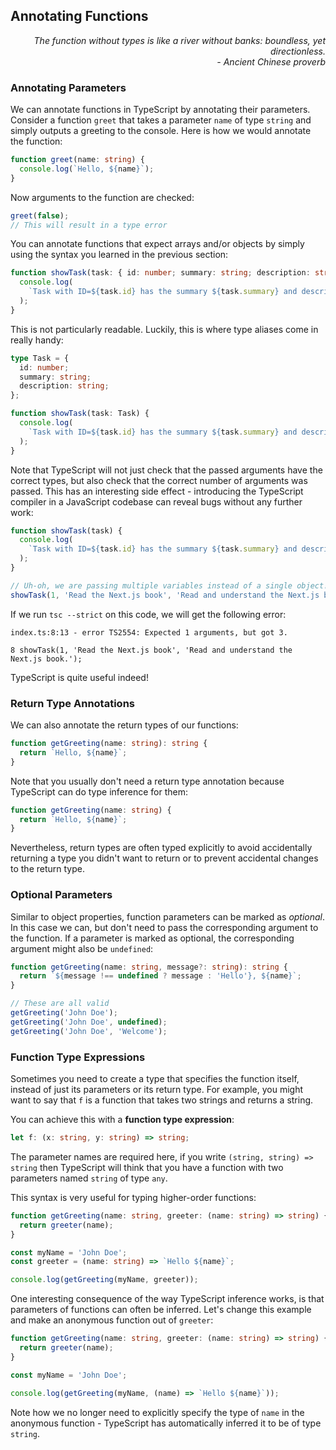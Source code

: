 ## Annotating Functions

<div style="text-align: right"> <i> The function without types is like a river without banks: boundless, yet directionless. <br> - Ancient Chinese proverb </i> </div>

### Annotating Parameters

We can annotate functions in TypeScript by annotating their parameters.
Consider a function `greet` that takes a parameter `name` of type `string` and simply outputs a greeting to the console.
Here is how we would annotate the function:

```ts
function greet(name: string) {
  console.log(`Hello, ${name}`);
}
```

Now arguments to the function are checked:

```ts
greet(false);
// This will result in a type error
```

You can annotate functions that expect arrays and/or objects by simply using the syntax you learned in the previous section:

```ts
function showTask(task: { id: number; summary: string; description: string }) {
  console.log(
    `Task with ID=${task.id} has the summary ${task.summary} and description ${task.description}`,
  );
}
```

This is not particularly readable.
Luckily, this is where type aliases come in really handy:

```ts
type Task = {
  id: number;
  summary: string;
  description: string;
};

function showTask(task: Task) {
  console.log(
    `Task with ID=${task.id} has the summary ${task.summary} and description ${task.description}`,
  );
}
```

Note that TypeScript will not just check that the passed arguments have the correct types, but also check that the correct number of arguments was passed.
This has an interesting side effect - introducing the TypeScript compiler in a JavaScript codebase can reveal bugs without any further work:

```js
function showTask(task) {
  console.log(
    `Task with ID=${task.id} has the summary ${task.summary} and description ${task.description}`,
  );
}

// Uh-oh, we are passing multiple variables instead of a single object!
showTask(1, 'Read the Next.js book', 'Read and understand the Next.js book.');
```

If we run `tsc --strict` on this code, we will get the following error:

```
index.ts:8:13 - error TS2554: Expected 1 arguments, but got 3.

8 showTask(1, 'Read the Next.js book', 'Read and understand the Next.js book.');
```

TypeScript is quite useful indeed!

### Return Type Annotations

We can also annotate the return types of our functions:

```ts
function getGreeting(name: string): string {
  return `Hello, ${name}`;
}
```

Note that you usually don't need a return type annotation because TypeScript can do type inference for them:

```ts
function getGreeting(name: string) {
  return `Hello, ${name}`;
}
```

Nevertheless, return types are often typed explicitly to avoid accidentally returning a type you didn't want to return or to prevent accidental changes to the return type.

### Optional Parameters

Similar to object properties, function parameters can be marked as _optional_.
In this case we can, but don't need to pass the corresponding argument to the function.
If a parameter is marked as optional, the corresponding argument might also be `undefined`:

```ts
function getGreeting(name: string, message?: string): string {
  return `${message !== undefined ? message : 'Hello'}, ${name}`;
}

// These are all valid
getGreeting('John Doe');
getGreeting('John Doe', undefined);
getGreeting('John Doe', 'Welcome');
```

### Function Type Expressions

Sometimes you need to create a type that specifies the function itself, instead of just its parameters or its return type.
For example, you might want to say that `f` is a function that takes two strings and returns a string.

You can achieve this with a **function type expression**:

```ts
let f: (x: string, y: string) => string;
```

The parameter names are required here, if you write `(string, string) => string` then TypeScript will think that you have a function with two parameters named `string` of type `any`.

This syntax is very useful for typing higher-order functions:

```ts
function getGreeting(name: string, greeter: (name: string) => string) {
  return greeter(name);
}

const myName = 'John Doe';
const greeter = (name: string) => `Hello ${name}`;

console.log(getGreeting(myName, greeter));
```

One interesting consequence of the way TypeScript inference works, is that parameters of functions can often be inferred.
Let's change this example and make an anonymous function out of `greeter`:

```ts
function getGreeting(name: string, greeter: (name: string) => string) {
  return greeter(name);
}

const myName = 'John Doe';

console.log(getGreeting(myName, (name) => `Hello ${name}`));
```

Note how we no longer need to explicitly specify the type of `name` in the anonymous function - TypeScript has automatically inferred it to be of type `string`.
